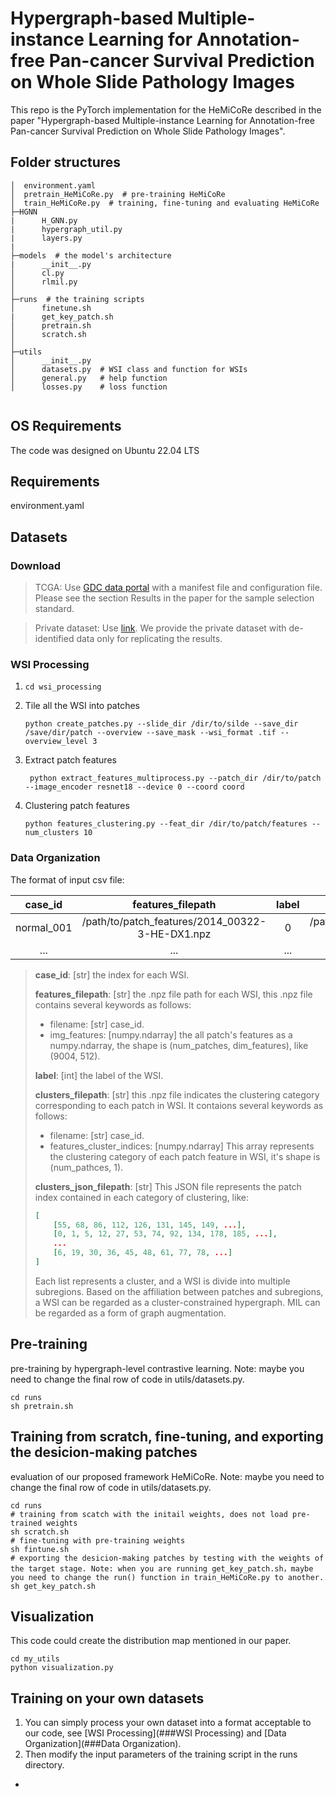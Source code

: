 # Hypergraph-based Multiple-instance Learning for Annotation-free Pan-cancer Survival Prediction on Whole Slide Pathology Images
This repo is the PyTorch implementation for the HeMiCoRe described in the paper "Hypergraph-based Multiple-instance Learning for Annotation-free Pan-cancer Survival Prediction on Whole Slide Pathology Images".


## Folder structures

```
│  environment.yaml
│  pretrain_HeMiCoRe.py  # pre-training HeMiCoRe
│  train_HeMiCoRe.py  # training, fine-tuning and evaluating HeMiCoRe
├─HGNN
|      H_GNN.py
|      hypergraph_util.py
|      layers.py
|            
├─models  # the model's architecture
|      __init__.py
│      cl.py
│      rlmil.py
│      
├─runs  # the training scripts 
│      finetune.sh
|      get_key_patch.sh
│      pretrain.sh
│      scratch.sh
│      
├─utils
│      __init__.py
│      datasets.py  # WSI class and function for WSIs
│      general.py   # help function
│      losses.py    # loss function
        
```
## OS Requirements

The code was designed on Ubuntu 22.04 LTS

## Requirements

environment.yaml


## Datasets

### Download

> TCGA: Use [GDC data portal](https://docs.gdc.cancer.gov/Data_Transfer_Tool/Users_Guide/Getting_Started/) with a manifest file and configuration file. Please see the section Results in the paper for the sample selection standard.

> Private dataset: Use [link](https://pan.baidu.com/s/1KBN8mSo3CH4Azw9GWskItw?pwd=prma). We provide the private dataset with de-identified data only for replicating the results.


### WSI Processing

1. `cd wsi_processing`

2. Tile all the WSI into patches

   ```shell
   python create_patches.py --slide_dir /dir/to/silde --save_dir /save/dir/patch --overview --save_mask --wsi_format .tif --overview_level 3
   ```

3. Extract patch features

   ```shell
    python extract_features_multiprocess.py --patch_dir /dir/to/patch --image_encoder resnet18 --device 0 --coord coord
   ```

4. Clustering patch features

   ```shell
   python features_clustering.py --feat_dir /dir/to/patch/features --num_clusters 10
   ```

### Data Organization

The format of  input csv file:

|  case_id   |                features_filepath                | label |           clusters_filepath                      |               clusters_json_filepath              |
| :--------: |:-----------------------------------------------:| :---: |:------------------------------------------------:|:-------------------------------------------------:|
| normal_001 | /path/to/patch_features/2014_00322-3-HE-DX1.npz |   0   | /path/to/cluster_indices/2014_00322-3-HE-DX1.npz | /path/to/cluster_indices/2014_00322-3-HE-DX1.json |
|    ...     |                       ...                       |  ...  |                       ...                        |                        ...                        |

> **case_id**: [str] the index for each WSI. 
>
> **features_filepath**: [str] the .npz file path for each WSI, this .npz file contains several keywords as follows: 
>
> - filename: [str] case_id. 
> - img_features: [numpy.ndarray] the all patch's features as a numpy.ndarray, the shape is (num_patches, dim_features), like (9004, 512). 
>
> **label**: [int] the label of the WSI. 
>
> **clusters_filepath**: [str] this .npz file indicates the clustering category corresponding to each patch in WSI. It contaions several keywords as follows:
>
> - filename: [str] case_id.
> - features_cluster_indices: [numpy.ndarray] This array represents the clustering category of each patch feature in WSI, it's shape is (num_pathces, 1). 
>
> **clusters_json_filepath**: [str] This JSON file represents the patch index contained in each category of clustering, like:
>
> ```json
> [
>     [55, 68, 86, 112, 126, 131, 145, 149, ...],
>     [0, 1, 5, 12, 27, 53, 74, 92, 134, 178, 185, ...],
>     ...
>     [6, 19, 30, 36, 45, 48, 61, 77, 78, ...]
> ]
> ```
>
> Each list represents a cluster, and a WSI is divide into multiple subregions. Based on the affiliation between patches and subregions, a WSI can be regarded as a cluster-constrained hypergraph. MIL can be regarded as a form of graph          augmentation.

## Pre-training

pre-training by hypergraph-level contrastive learning. Note: maybe you need to change the final row of code in utils/datasets.py.

```shell
cd runs
sh pretrain.sh
```

## Training from scratch, fine-tuning, and exporting the desicion-making patches

evaluation of our proposed framework HeMiCoRe. Note: maybe you need to change the final row of code in utils/datasets.py.

```shell
cd runs
# training from scatch with the initail weights, does not load pre-trained weights
sh scratch.sh
# fine-tuning with pre-training weights 
sh fintune.sh
# exporting the desicion-making patches by testing with the weights of the target stage. Note: when you are running get_key_patch.sh，maybe you need to change the run() function in train_HeMiCoRe.py to another. 
sh get_key_patch.sh
```

## Visualization

This code could create the distribution map mentioned in our paper.

```shell
cd my_utils
python visualization.py
```


## Training on your own datasets

1. You can simply process your own dataset into a format acceptable to our code, see [WSI Processing](###WSI Processing) and [Data Organization](###Data Organization). 
2. Then modify the input parameters of the training script in the runs directory. 

-
